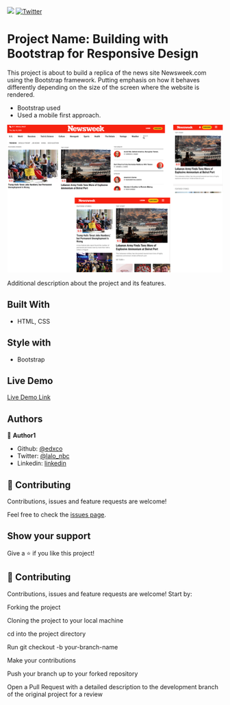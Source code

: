 ![](https://img.shields.io/badge/Microverse-blueviolet) [![Twitter](https://img.shields.io/twitter/url/https/twitter.com/cloudposse.svg?style=social&label=Follow%20%40lalo_nbc)](https://twitter.com/lalo_nbc)

# Project Name: Building with Bootstrap for Responsive Design

This project is about to build a replica of the news site Newsweek.com using the Bootstrap framework. Putting emphasis on how it behaves differently depending on the size of the screen where the website is rendered.

* Bootstrap used
* Used a mobile first approach.

![screenshot](https://github.com/edxco/newsweek/blob/bootstrap/img/news-screen.png)

Additional description about the project and its features.

## Built With

- HTML, CSS

## Style with

- Bootstrap

## Live Demo

[Live Demo Link](https://edxco.github.io/newsweek/)

## Authors

👤 **Author1**

- Github: [@edxco](https://github.com/edxco)
- Twitter: [@lalo_nbc](https://twitter.com/lalo_nbc)
- Linkedin: [linkedin](https://www.linkedin.com/in/eduardo-n-baeza/)

## 🤝 Contributing

Contributions, issues and feature requests are welcome!

Feel free to check the [issues page](issues/).

## Show your support

Give a ⭐️ if you like this project!

## 🤝 Contributing
Contributions, issues and feature requests are welcome! Start by:

Forking the project

Cloning the project to your local machine

cd into the project directory

Run git checkout -b your-branch-name

Make your contributions

Push your branch up to your forked repository

Open a Pull Request with a detailed description to the development branch of the original project for a review